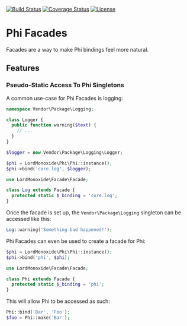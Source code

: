 [![Build Status](https://travis-ci.org/LordMonoxide/facade.svg?branch=master)](https://travis-ci.org/LordMonoxide/facade)
[![Coverage Status](https://coveralls.io/repos/LordMonoxide/facade/badge.svg?branch=master)](https://coveralls.io/r/LordMonoxide/facade?branch=master)
[![License](https://img.shields.io/packagist/l/LordMonoxide/facade.svg)](https://img.shields.io/packagist/l/LordMonoxide/facade.svg)

# Phi Facades

Facades are a way to make Phi bindings feel more natural.

## Features

### Pseudo-Static Access To Phi Singletons

A common use-case for Phi Facades is logging:

```php
namespace Vendor\Package\Logging;

class Logger {
  public function warning($text) {
    // ...
  }
}
```

```php
$logger = new Vendor\Package\Logging\Logger;

$phi = LordMonoxide\Phi\Phi::instance();
$phi->bind('core.log', $logger);
```

```php
use LordMonoxide\Facade\Facade;

class Log extends Facade {
  protected static $_binding = 'core.log';
}
```

Once the facade is set up, the `Vendor\Package\Logging` singleton can be accessed like this:

```php
Log::warning('Something bad happened!');
```

Phi Facades can even be used to create a facade for Phi:

```php
$phi = LordMonoxide\Phi\Phi::instance();
$phi->bind('phi', $phi);
```

```php
use LordMonoxide\Facade\Facade;

class Phi extends Facade {
  protected static $_binding = 'phi';
}
```

This will allow Phi to be accessed as such:

```php
Phi::bind('Bar', 'Foo');
$foo = Phi::make('Bar');
```
